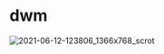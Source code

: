 # dwm

![2021-06-12-123806_1366x768_scrot](https://user-images.githubusercontent.com/83841153/121772034-a7b4ec00-cb7b-11eb-945f-418b8421e944.png)

